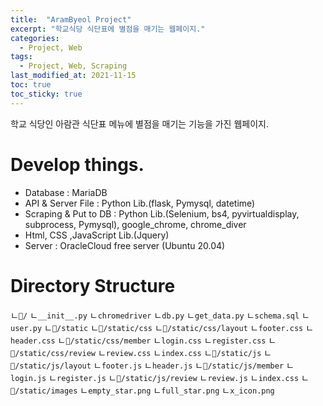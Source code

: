 ```yaml
---
title:  "AramByeol Project"
excerpt: "학교식당 식단표에 별점을 매기는 웹페이지."
categories:
  - Project, Web
tags:
  - Project, Web, Scraping
last_modified_at: 2021-11-15
toc: true
toc_sticky: true
---
```


학교 식당인 아람관 식단표 메뉴에 별점을 매기는 기능을 가진 웹페이지.

# Develop things.
- Database : MariaDB
- API & Server File : Python Lib.(flask, Pymysql, datetime)
- Scraping & Put to DB : Python Lib.(Selenium, bs4, pyvirtualdisplay, subprocess, Pymysql), google_chrome, chrome_diver
- Html, CSS ,JavaScript Lib.(Jquery)
- Server : OracleCloud free server (Ubuntu 20.04)

# Directory Structure
ㄴ`📂/`
    ㄴ`__init__.py`
    ㄴ`chromedriver`
    ㄴ`db.py`
    ㄴ`get_data.py`
    ㄴ`schema.sql`
    ㄴ`user.py`
    ㄴ`📂/static`
        ㄴ`📂/static/css`
            ㄴ`📂/static/css/layout`
                ㄴ`footer.css`
                ㄴ`header.css`
            ㄴ`📂/static/css/member`
                ㄴ`login.css`
                ㄴ`register.css`
            ㄴ`📂/static/css/review`
                ㄴ`review.css`
            ㄴ`index.css`
        ㄴ`📂/static/js`
            ㄴ`📂/static/js/layout`
                ㄴ`footer.js`
                ㄴ`header.js`
            ㄴ`📂/static/js/member`
                ㄴ`login.js`
                ㄴ`register.js`
            ㄴ`📂/static/js/review`
                ㄴ`review.js`
            ㄴ`index.css`
        ㄴ`📂/static/images`
            ㄴ`empty_star.png`
            ㄴ`full_star.png`
            ㄴ`x_icon.png`

